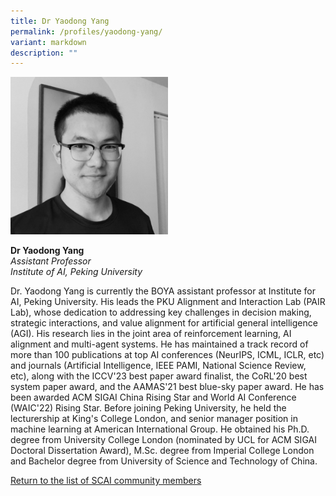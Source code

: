 ```yaml
---
title: Dr Yaodong Yang
permalink: /profiles/yaodong-yang/
variant: markdown
description: ""
---
```

<div style="width:50%"><img src="/images/People/yaodong_yang.jpeg" alt="Dr Yaodong Yang"></div>

**Dr Yaodong Yang**<br>*Assistant Professor*<br>*Institute of AI, Peking University*<br>

Dr. Yaodong Yang is currently the BOYA assistant professor at Institute for AI, Peking University. His leads the PKU Alignment and Interaction Lab (PAIR Lab), whose dedication to addressing key challenges in decision making, strategic interactions, and value alignment for artificial general intelligence (AGI). His research lies in the joint area of reinforcement learning, AI alignment and multi-agent systems. He has maintained a track record of more than 100 publications at top AI conferences (NeurIPS, ICML, ICLR, etc) and journals (Artificial Intelligence, IEEE PAMI, National Science Review, etc), along with the ICCV'23 best paper award finalist, the CoRL'20 best system paper award, and the AAMAS'21 best blue-sky paper award. He has been awarded ACM SIGAI China Rising Star and World AI Conference (WAIC'22) Rising Star. Before joining Peking University, he held the lecturership at King's College London, and senior manager position in machine learning at American International Group.  He obtained his Ph.D. degree from University College London (nominated by UCL for ACM SIGAI Doctoral Dissertation Award), M.Sc. degree from Imperial College London and Bachelor degree from University of Science and Technology of China.

[Return to the list of SCAI community members](/community)

